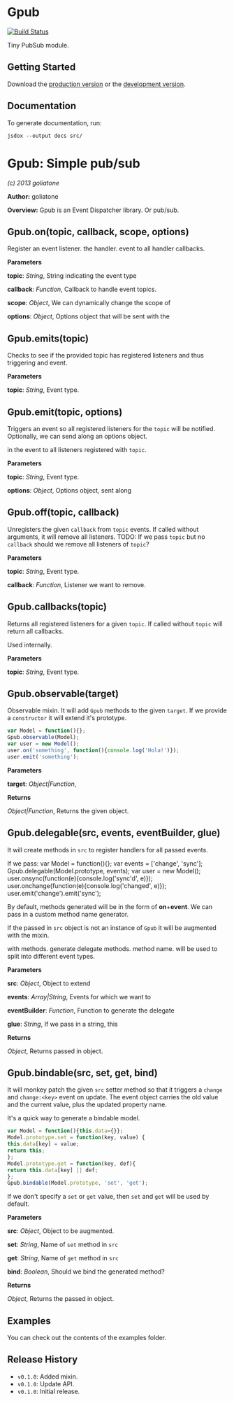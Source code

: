 # Gpub

[![Build Status](https://secure.travis-ci.org/goliatone/gpub.png)](http://travis-ci.org/goliatone/gpub)

Tiny PubSub module.

## Getting Started
Download the [production version][min] or the [development version][max].

[min]: https://raw.github.com/goliatone/gpub/master/dist/gpub.min.js
[max]: https://raw.github.com/goliatone/gpub/master/dist/gpub.js


## Documentation

To generate documentation, run:

`jsdox --output docs src/`


Gpub: Simple pub/sub
====================
*(c) 2013 goliatone*

**Author:** goliatone

**Overview:** Gpub is an Event Dispatcher library. Or pub/sub.

Gpub.on(topic, callback, scope, options)
----------------------------------------
Register an event listener.
the handler.
event to all handler callbacks.


**Parameters**

**topic**:  *String*,  String indicating the event type

**callback**:  *Function*,  Callback to handle event topics.

**scope**:  *Object*,  We can dynamically change the scope of

**options**:  *Object*,  Options object that will be sent with the

Gpub.emits(topic)
-----------------
Checks to see if the provided topic has
registered listeners and thus triggering
and event.


**Parameters**

**topic**:  *String*,  Event type.

Gpub.emit(topic, options)
-------------------------
Triggers an event so all registered listeners
for the `topic` will be notified.
Optionally, we can send along an options object.

in the event to all listeners
registered with `topic`.


**Parameters**

**topic**:  *String*,  Event type.

**options**:  *Object*,  Options object, sent along

Gpub.off(topic, callback)
-------------------------
Unregisters the given `callback` from `topic`
events.
If called without arguments, it will remove all
listeners.
TODO: If we pass `topic` but no `callback` should we
remove all listeners of `topic`?



**Parameters**

**topic**:  *String*,  Event type.

**callback**:  *Function*,  Listener we want to remove.

Gpub.callbacks(topic)
---------------------
Returns all registered listeners for
a given `topic`.
If called without `topic` will return all
callbacks.

Used internally.



**Parameters**

**topic**:  *String*,  Event type.

Gpub.observable(target)
-----------------------
Observable mixin. It will add `Gpub` methods
to the given `target`.
If we provide a `constructor` it will extend
it's prototype.

```javascript
var Model = function(){};
Gpub.observable(Model);
var user = new Model();
user.on('something', function(){console.log('Hola!')});
user.emit('something');
```



**Parameters**

**target**:  *Object|Function*,  


**Returns**

*Object|Function*,  Returns the given object.

Gpub.delegable(src, events, eventBuilder, glue)
-----------------------------------------------
It will create methods in `src` to register
handlers for all passed events.

If we pass:
var Model = function(){};
var events = ['change', 'sync'];
Gpub.delegable(Model.prototype, events);
var user = new Model();
user.onsync(function(e){console.log('sync\'d', e)});
user.onchange(function(e){console.log('changed', e)});
user.emit('change').emit('sync');

By default, methods generated will be in the form
of **on**+**event**.
We can pass in a custom method name generator.

If the passed in `src` object is not an instance
of `Gpub` it will be augmented with the mixin.

with methods.
generate delegate methods.
method name.
will be used to split into different
event types.


**Parameters**

**src**:  *Object*,  Object to extend

**events**:  *Array|String*,  Events for which we want to

**eventBuilder**:  *Function*,  Function to generate the delegate

**glue**:  *String*,  If we pass in a string, this

**Returns**

*Object*,  Returns passed in object.

Gpub.bindable(src, set, get, bind)
----------------------------------
It will monkey patch the given `src` setter
method so that it triggers a `change` and `change:<key>`
event on update. The event object carries the old value
and the current value, plus the updated property name.

It's a quick way to generate a bindable model.

```javascript
var Model = function(){this.data={}};
Model.prototype.set = function(key, value) {
this.data[key] = value;
return this;
};
Model.prototype.get = function(key, def){
return this.data[key] || def;
};
Gpub.bindable(Model.prototype, 'set', 'get');
```
If we don't specify a `set` or `get` value, then
`set` and `get` will be used by default.



**Parameters**

**src**:  *Object*,  Object to be augmented.

**set**:  *String*,  Name of `set` method in `src`

**get**:  *String*,  Name of `get` method in `src`

**bind**:  *Boolean*,  Should we bind the generated method?

**Returns**

*Object*,  Returns the passed in object.

## Examples
You can check out the contents of the examples folder.

## Release History

* `v0.1.0`: Added mixin.
* `v0.1.0`: Update API.
* `v0.1.0`: Initial release.
